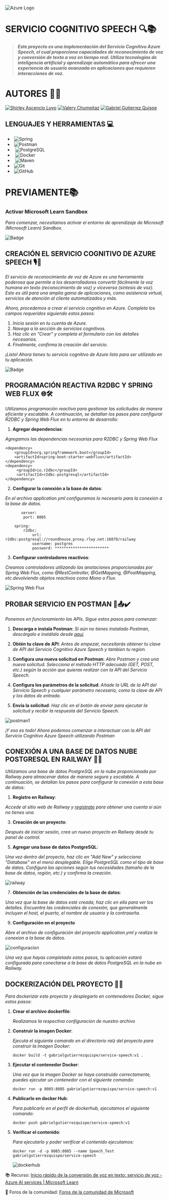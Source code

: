  ![Azure Logo](https://upload.wikimedia.org/wikipedia/commons/thumb/a/a8/Microsoft_Azure_Logo.svg/200px-Microsoft_Azure_Logo.svg.png)

# SERVICIO COGNITIVO SPEECH 🔍📚
 
  > ***Este proyecto es una implementación del Servicio Cognitivo Azure Speech, el cual proporciona capacidades de reconocimiento de voz y conversión de texto a voz en tiempo real. Utiliza tecnologías de inteligencia artificial y aprendizaje automático para ofrecer     una experiencia de usuario avanzada en aplicaciones que requieren interacciones de voz.***
# AUTORES 🧑‍💻

[![Shirley Ascencio Luyo](https://img.shields.io/badge/GitHub-Shirley%20Ascencio%20Luyo-blue?logo=github)](https://github.com/ShirleyAscencioLuyo)
[![Valery Chumpitaz](https://img.shields.io/badge/GitHub-Valery%20Chumpitaz-blue?logo=github)](https://github.com/16-ValeryChumpitaz)
[![Gabriel Gutierrez Quispe](https://img.shields.io/badge/GitHub-Gabriel%20Gutierrez%20Quispe-blue?logo=github)](https://github.com/GabrielGutierrezQuispe)

## LENGUAJES Y HERRAMIENTAS 💻

-  &#160;![Spring](http://img.shields.io/badge/-Spring-6DB33F?style=flat&logo=spring&logoColor=ffffff)
-  &#160;![Postman](https://img.shields.io/badge/Postman-FF6C37?style=flat&logo=postman&logoColor=white)
-  &#160; ![PostgreSQL](https://img.shields.io/badge/PostgreSQL-316192?style=flat&logo=postgresql&logoColor=white)
- &#160; ![Docker](https://img.shields.io/badge/Docker-2496ED?style=flat&logo=docker&logoColor=white)
- &#160; ![Maven](https://img.shields.io/badge/Maven-C71A36?style=flat&logo=apache-maven&link=hhttps://github.com/Quananhle/Java-Web-Developer)
-  &#160;![Git](https://img.shields.io/badge/-Git-black?style=flat&logo=git&link=https://github.com/Quananhle)
-  &#160;![GitHub](https://img.shields.io/badge/GitHub-100000?style=flat&logo=github&logoColor=white)

# PREVIAMENTE📚
### Activar Microsoft Learn Sandbox
_Para comenzar, necesitamos activar el entorno de aprendizaje de Microsoft (Microsoft Learn) Sandbox._

![Badge](https://learn-attachment.microsoft.com/api/attachments/790c643b-5eb2-40f8-8224-54232a4be5fd?platform=QnA)


## CREACIÓN EL SERVICIO COGNITIVO DE AZURE SPEECH 🎙️🚀
_El servicio de reconocimiento de voz de Azure es una herramienta poderosa que permite a los desarrolladores convertir fácilmente la voz humana en texto (reconocimiento de voz) y viceversa (síntesis de voz). Esto es útil para una amplia gama de aplicaciones, como asistencia virtual, servicios de atención al cliente automatizados y más._

_Ahora, procedemos a crear el servicio cognitivo en Azure. Completa los campos requeridos siguiendo estos pasos:_

1. _Inicia sesión en tu cuenta de Azure._
2. _Navega a la sección de servicios cognitivos._
3. _Haz clic en "Crear" y completa el formulario con los detalles necesarios._
4. _Finalmente, confirma la creación del servicio._

_¡Listo! Ahora tienes tu servicio cognitivo de Azure listo para ser utilizado en tu aplicación._

![Badge](https://miro.medium.com/v2/resize:fit:1400/1*MiY3_tIQVdFgerM8UVPV5w.png )

## PROGRAMACIÓN REACTIVA R2DBC Y SPRING WEB FLUX 🌐🛠️

_Utilizamos programación reactiva para gestionar las solicitudes de manera eficiente y escalable. A continuación, se detallan los pasos para configurar R2DBC y Spring Web Flux en tu entorno de desarrollo:_

1. **Agregar dependencias**:

_Agregamos las dependencias necesarias para R2DBC y Spring Web Flux_
  ```
  <dependency>
      <groupId>org.springframework.boot</groupId>
      <artifactId>spring-boot-starter-webflux</artifactId>
  </dependency>
  <dependency>
       <groupId>io.r2dbc</groupId>
       <artifactId>r2dbc-postgresql</artifactId>
  </dependency>    
  ```
2. **Configurar la conexión a la base de datos**:
   
_En el archivo application.yml configuramos lo necesario para la conexion a la base de datos._
```
       server:
        port: 8085
    
    spring:
        r2dbc:
            url: r2dbc:postgresql://roundhouse.proxy.rlwy.net:16870/railway
            username: postgres
            password: ************************
```

3. **Configurar controladores reactivos**:
   
_Creamos controladores utilizando las anotaciones proporcionadas por Spring Web Flux, como @RestController, @GetMapping, @PostMapping, etc.devolviendo objetos reactivos como Mono o Flux._

![Spring Web Flux](https://i.imgur.com/BFZK0d8.png)

## PROBAR SERVICIO EN POSTMAN  📧📤✔️
_Ponemos en funcionamiento las APIs. Sigue estos pasos para comenzar:_

1. **Descarga e instala Postman**:
     _Si aún no tienes instalado Postman, descárgalo e instálalo desde [aquí](https://www.postman.com/downloads/)._

3. **Obtén tu clave de API**:
     _Antes de empezar, necesitarás obtener tu clave de API del Servicio Cognitivo Azure Speech y tambien tu region._

5. **Configura una nueva solicitud en Postman**:
     _Abre Postman y crea una nueva solicitud. Selecciona el método HTTP adecuado (GET, POST, etc.) según la acción que quieras realizar con la API del Servicio Speech._

7. **Configura los parámetros de la solicitud**:
     _Añade la URL de la API del Servicio Speech y cualquier parámetro necesario, como la clave de API y los datos de entrada._

9. **Envía la solicitud**:
      _Haz clic en el botón de enviar para ejecutar la solicitud y recibir la respuesta del Servicio Speech._
   
![postman1](https://i.imgur.com/ynyQNMU.jpeg)

_¡Y eso es todo! Ahora podemos comenzar a interactuar con la API del Servicio Cognitivo Azure Speech utilizando Postman_

## CONEXIÓN A UNA BASE DE DATOS NUBE POSTGRESQL EN RAILWAY 🔐💾

 _Utilizamos una base de datos PostgreSQL en la nube proporcionada por Railway para almacenar datos de manera segura y escalable. A continuación, se detallan los pasos para configurar la conexión a esta base de datos:_
 
1. **Registro en Railway**:
   
  _Accede al sitio web de Railway y [regístrate](https://railway.app/) para obtener una cuenta si aún no tienes una._

3. **Creación de un proyecto**:
   
  _Después de iniciar sesión, crea un nuevo proyecto en Railway desde tu panel de control._

5. **Agregar una base de datos PostgreSQL**:
   
  _Una vez dentro del proyecto, haz clic en "Add New" y selecciona "Database" en el menú desplegable._
  _Elige PostgreSQL como el tipo de base de datos._
  _Configura las opciones según tus necesidades (tamaño de la base de datos, región, etc.) y confirma la creación._
  
![railway](https://i.imgur.com/bz3xbY2.png)

7. **Obtención de las credenciales de la base de datos**:
   
  _Una vez que la base de datos esté creada, haz clic en ella para ver los detalles._
  _Encuentra las credenciales de conexión, que generalmente incluyen el host, el puerto, el nombre de usuario y la contraseña._

9. **Configuración en el proyecto**
    
_Abre el archivo de configuración del proyecto application.yml y realiza la conexion a la base de datos._

![configuracion](https://i.imgur.com/70dCTur.png)

_Una vez que hayas completado estos pasos, tu aplicación estará configurada para conectarse a la base de datos PostgreSQL en la nube en Railway._


## DOCKERIZACIÓN DEL PROYECTO 🐳🚀
_Para dockerizar este proyecto y desplegarlo en contenedores Docker, sigue estos pasos:_

1. **Crear el archivo dockerfile**:

   _Realizamos la respectiva configuracion de nuestro archivo_

   
3. **Construir la imagen Docker**:
   
   _Ejecuta el siguiente comando en el directorio raíz del proyecto para construir la imagen Docker:_
   ```
   docker build -t gabrielgutierrezquispe/service-speech:v1 .
   ```
4. **Ejecutar el contenedor Docker**:
   
    _Una vez que la imagen Docker se haya construido correctamente, puedes ejecutar un contenedor con el siguiente comando:_
   ```
   docker run -p 8085:8085 gabrielgutierrezquispe/service-speech:v1
   ```
6. **Publicarlo en docker Hub**:
   
   _Para publicarlo en el perfil de dockerhub, ejecutamos el siguiente comando:_
   ```
   docker push gabrielgutierrezquispe/service-speech:v1
   ```
8. **Verificar el contenido**:
   
   _Para ejecutarlo y poder verificar el contenido ejecutamos:_
   ```
   docker run -d -p 8085:8085 --name Speech_Test gabrielgutierrezquispe/service-speech
   ```
   ![dockerhub](https://i.imgur.com/pz99Cwt.jpeg)


📚 Recurso: [Inicio rápido de la conversión de voz en texto: servicio de voz - Azure AI services | Microsoft Learn](https://learn.microsoft.com/es-es/azure/cognitive-services/speech-service/get-started)

💬 Foros de la comunidad: [Foros de la comunidad de Microsoft](https://docs.microsoft.com/es-es/answers/topics/azure-speech-service.html)

